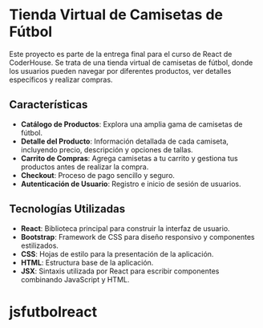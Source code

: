 # Tienda Virtual de Camisetas de Fútbol

Este proyecto es parte de la entrega final para el curso de React de CoderHouse. Se trata de una tienda virtual de camisetas de fútbol, donde los usuarios pueden navegar por diferentes productos, ver detalles específicos y realizar compras.

## Características

- **Catálogo de Productos**: Explora una amplia gama de camisetas de fútbol.
- **Detalle del Producto**: Información detallada de cada camiseta, incluyendo precio, descripción y opciones de tallas.
- **Carrito de Compras**: Agrega camisetas a tu carrito y gestiona tus productos antes de realizar la compra.
- **Checkout**: Proceso de pago sencillo y seguro.
- **Autenticación de Usuario**: Registro e inicio de sesión de usuarios.

## Tecnologías Utilizadas

- **React**: Biblioteca principal para construir la interfaz de usuario.
- **Bootstrap**: Framework de CSS para diseño responsivo y componentes estilizados.
- **CSS**: Hojas de estilo para la presentación de la aplicación.
- **HTML**: Estructura base de la aplicación.
- **JSX**: Sintaxis utilizada por React para escribir componentes combinando JavaScript y HTML.
# jsfutbolreact

